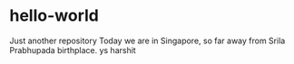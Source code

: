 # hello-world
Just another repository
Today we are in Singapore, so far away from Srila Prabhupada birthplace.
ys harshit

